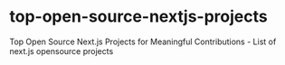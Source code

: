 # top-open-source-nextjs-projects
Top Open Source Next.js Projects for Meaningful Contributions - List of next.js opensource projects

